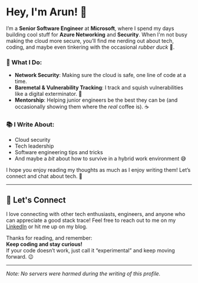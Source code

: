 # Hey, I'm Arun! 👋

I’m a **Senior Software Engineer** at **Microsoft**, where I spend my days building cool stuff for **Azure Networking** and **Security**. When I'm not busy making the cloud more secure, you’ll find me nerding out about tech, coding, and maybe even tinkering with the occasional *rubber duck* 🦆.

### 🚀 What I Do:
- **Network Security**: Making sure the cloud is safe, one line of code at a time.
- **Baremetal & Vulnerability Tracking**: I track and squish vulnerabilities like a digital exterminator. 🐞
- **Mentorship**: Helping junior engineers be the best they can be (and occasionally showing them where the *real* coffee is). ☕

### 📚 I Write About:
- Cloud security
- Tech leadership
- Software engineering tips and tricks
- And maybe a *bit* about how to survive in a hybrid work environment 😅


I hope you enjoy reading my thoughts as much as I enjoy writing them! Let’s connect and chat about tech. 🤖


---

## 📝 Let's Connect

I love connecting with other tech enthusiasts, engineers, and anyone who can appreciate a good stack trace! Feel free to reach out to me on my [LinkedIn](https://www.linkedin.com/in/malik-arun/) or hit me up on my blog.

Thanks for reading, and remember:  
**Keep coding and stay curious!**  
If your code doesn’t work, just call it “experimental” and keep moving forward. 😉

---

*Note: No servers were harmed during the writing of this profile.*
